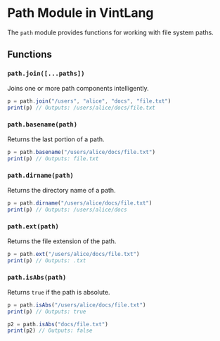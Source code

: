 # Path Module in VintLang

The `path` module provides functions for working with file system paths.

## Functions

### `path.join([...paths])`
Joins one or more path components intelligently.

```js
p = path.join("/users", "alice", "docs", "file.txt")
print(p) // Outputs: /users/alice/docs/file.txt
```

### `path.basename(path)`
Returns the last portion of a path.

```js
p = path.basename("/users/alice/docs/file.txt")
print(p) // Outputs: file.txt
```

### `path.dirname(path)`
Returns the directory name of a path.

```js
p = path.dirname("/users/alice/docs/file.txt")
print(p) // Outputs: /users/alice/docs
```

### `path.ext(path)`
Returns the file extension of the path.

```js
p = path.ext("/users/alice/docs/file.txt")
print(p) // Outputs: .txt
```

### `path.isAbs(path)`
Returns `true` if the path is absolute.

```js
p = path.isAbs("/users/alice/docs/file.txt")
print(p) // Outputs: true

p2 = path.isAbs("docs/file.txt")
print(p2) // Outputs: false
``` 